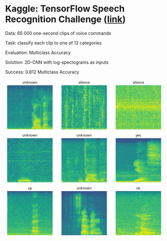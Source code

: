 # Kaggle: TensorFlow Speech Recognition Challenge ([link](https://www.kaggle.com/c/tensorflow-speech-recognition-challenge/overview))

Data: 65 000 one-second clips of voice commands

Task: classify each clip to one of 12 categories

Evaluation: Multiclass Accuracy

Solution: 2D-CNN with log-spectograms as inputs

Success: 0.812 Multiclass Accuracy

![](spectrograms.png)

